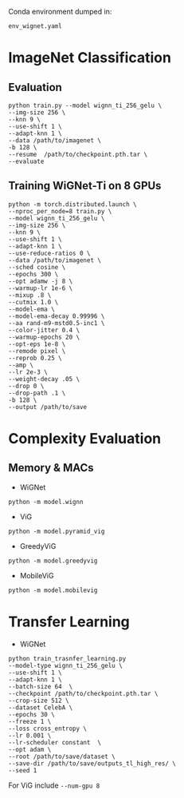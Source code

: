 Conda environment dumped in:
```
env_wignet.yaml
```

# ImageNet Classification


## Evaluation
```
python train.py --model wignn_ti_256_gelu \
--img-size 256 \
--knn 9 \
--use-shift 1 \
--adapt-knn 1 \
--data /path/to/imagenet \
-b 128 \
--resume  /path/to/checkpoint.pth.tar \
--evaluate 
```

## Training WiGNet-Ti on 8 GPUs
```
python -m torch.distributed.launch \
--nproc_per_node=8 train.py \
--model wignn_ti_256_gelu \
--img-size 256 \
--knn 9 \
--use-shift 1 \
--adapt-knn 1 \
--use-reduce-ratios 0 \
--data /path/to/imagenet \  
--sched cosine \
--epochs 300 \
--opt adamw -j 8 \
--warmup-lr 1e-6 \
--mixup .8 \
--cutmix 1.0 \
--model-ema \
--model-ema-decay 0.99996 \
--aa rand-m9-mstd0.5-inc1 \
--color-jitter 0.4 \
--warmup-epochs 20 \
--opt-eps 1e-8 \
--remode pixel \
--reprob 0.25 \
--amp \
--lr 2e-3 \
--weight-decay .05 \
--drop 0 \
--drop-path .1 \
-b 128 \
--output /path/to/save 
```



# Complexity Evaluation

## Memory & MACs
- WiGNet
```
python -m model.wignn
```

- ViG
```
python -m model.pyramid_vig
```

- GreedyViG
```
python -m model.greedyvig
```

- MobileViG
```
python -m model.mobilevig
```




# Transfer Learning
- WiGNet
```
python train_trasnfer_learning.py 
--model-type wignn_ti_256_gelu \
--use-shift 1 \
--adapt-knn 1 \
--batch-size 64  \
--checkpoint /path/to/checkpoint.pth.tar \
--crop-size 512 \
--dataset CelebA \
--epochs 30 \
--freeze 1 \
--loss cross_entropy \
--lr 0.001 \
--lr-scheduler constant  \
--opt adam \
--root /path/to/save/dataset \
--save-dir /path/to/save/outputs_tl_high_res/ \
--seed 1 
```

For ViG include `--num-gpu 8`